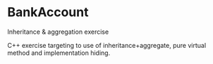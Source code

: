 # BankAccount
Inheritance &amp; aggregation exercise

C++ exercise targeting to use of inheritance+aggregate, pure virtual method and
implementation hiding.
